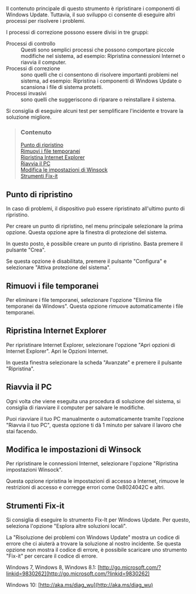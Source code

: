 Il contenuto principale di questo strumento è ripristinare i componenti di Windows Update. Tuttavia, il suo sviluppo ci consente di eseguire altri processi per risolvere i problemi.

I processi di correzione possono essere divisi in tre gruppi:

<dl>
<dt>Processi di controllo</dt>
<dd>Questi sono semplici processi che possono comportare piccole modifiche nel sistema, ad esempio: Ripristina connessioni Internet o riavvia il computer.<dd>
<dt>Processi di correzione</dt>
<dd>sono quelli che ci consentono di risolvere importanti problemi nel sistema, ad esempio: Ripristina i componenti di Windows Update o scansiona i file di sistema protetti.</dd>
<dt>Processi invasivi</dt>
<dd>sono quelli che suggeriscono di riparare o reinstallare il sistema.</dd>
</dl>

Si consiglia di eseguire alcuni test per semplificare l'incidente e trovare la soluzione migliore.


> ### Contenuto
> 
> [Punto di ripristino](#punto-di-ripristino) <br />
> [Rimuovi i file temporanei](#rimuovi-i-file-temporanei) <br />
> [Ripristina Internet Explorer](#ripristina-internet-explorer) <br />
> [Riavvia il PC](#riavvia-il-pc) <br />
> [Modifica le impostazioni di Winsock](#modifica-le-impostazioni-di-winsock) <br />
> [Strumenti Fix-it](#strumenti-fix-it)


## Punto di ripristino

In caso di problemi, il dispositivo può essere ripristinato all'ultimo punto di ripristino.

Per creare un punto di ripristino, nel menu principale selezionare la prima opzione. Questa opzione apre la finestra di protezione del sistema.

In questo posto, è possibile creare un punto di ripristino. Basta premere il pulsante "Crea".

Se questa opzione è disabilitata, premere il pulsante "Configura" e selezionare "Attiva protezione del sistema".


## Rimuovi i file temporanei

Per eliminare i file temporanei, selezionare l'opzione "Elimina file temporanei da Windows". Questa opzione rimuove automaticamente i file temporanei.


## Ripristina Internet Explorer

Per ripristinare Internet Explorer, selezionare l'opzione "Apri opzioni di Internet Explorer". Apri le Opzioni Internet.

In questa finestra selezionare la scheda "Avanzate" e premere il pulsante "Ripristina".


## Riavvia il PC

Ogni volta che viene eseguita una procedura di soluzione del sistema, si consiglia di riavviare il computer per salvare le modifiche.

Puoi riavviare il tuo PC manualmente o automaticamente tramite l'opzione "Riavvia il tuo PC", questa opzione ti dà 1 minuto per salvare il lavoro che stai facendo.


## Modifica le impostazioni di Winsock

Per ripristinare le connessioni Internet, selezionare l'opzione "Ripristina impostazioni Winsock".

Questa opzione ripristina le impostazioni di accesso a Internet, rimuove le restrizioni di accesso e corregge errori come 0x8024042C e altri.


## Strumenti Fix-it

Si consiglia di eseguire lo strumento Fix-It per Windows Update. Per questo, seleziona l'opzione "Esplora altre soluzioni locali".

La "Risoluzione dei problemi con Windows Update" mostra un codice di errore che ci aiuterà a trovare la soluzione al nostro incidente. Se questa opzione non mostra il codice di errore, è possibile scaricare uno strumento "Fix-it" per cercare il codice di errore.

Windows 7, Windows 8, Windows 8.1: [http://go.microsoft.com/?linkid=9830262](http://go.microsoft.com/?linkid=9830262)

Windows 10: [http://aka.ms/diag_wu](http://aka.ms/diag_wu)
